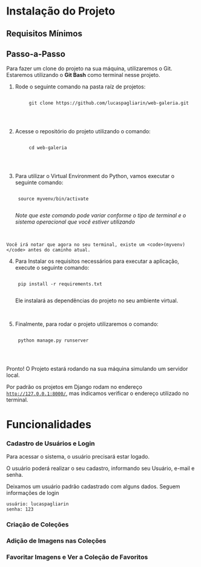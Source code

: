 # Instalação do Projeto

## Requisitos Mínimos


## Passo-a-Passo

Para fazer um clone do projeto na sua máquina, utilizaremos o Git.
Estaremos utilizando o <b>Git Bash</b> como terminal nesse projeto. 

1) Rode o seguinte comando na pasta raíz de projetos: 

    <code>
        git clone https://github.com/lucaspagliarin/web-galeria.git
    </code>
<br/>

2) Acesse o repositório do projeto utilizando o comando:

    <code>
        cd web-galeria
    </code>
<br/>

3. Para utilizar o Virtual Environment do Python, vamos executar o seguinte comando:

    <code>
    source myvenv/bin/activate
    </code>
    
    *Note que este comando pode variar conforme o tipo de terminal e o sistema operacional que você estiver utilizando*
<br/>

    Você irá notar que agora no seu terminal, existe um <code>(myvenv)</code> antes do caminho atual.  

4) Para Instalar os requisitos necessários para executar a aplicação, execute o seguinte comando:

    <code>
    pip install -r requirements.txt
    </code>

    Ele instalará as dependências do projeto no seu ambiente virtual.

<br/>

5) Finalmente, para rodar o projeto utilizaremos o comando:
    
    <code>
    python manage.py runserver
    </code>

<br/>


Pronto! O Projeto estará rodando na sua máquina simulando um servidor local.

Por padrão os projetos em Django rodam no endereço <code>http://127.0.0.1:8000/</code>, mas indicamos verificar o endereço utilizado no terminal.

# Funcionalidades

### Cadastro de Usuários e Login

Para acessar o sistema, o usuário precisará estar logado.

O usuário poderá realizar o seu cadastro, informando seu Usuário, e-mail e senha.

Deixamos um usuário padrão cadastrado com alguns dados. Seguem informações de login
    
    usuário: lucaspagliarin
    senha: 123

### Criação de Coleções


### Adição de Imagens nas Coleções


### Favoritar Imagens e Ver a Coleção de Favoritos
